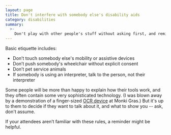 ```yaml
---
layout: page
title: Don't interfere with somebody else's disability aids
category: disabilities
summary:
  >-
    Don't play with other people's stuff without asking first, and remind other people to do the same.
---
```


Basic etiquette includes:

*   Don’t touch somebody else's mobility or assistive devices
*   Don’t push somebody's wheelchair without explicit consent
*   Don’t pet service animals
*   If somebody is using an interpreter, talk to the person, not their interpreter

Some people will be more than happy to explain how their tools work, and they often contain some very sophisticated technology.
(I was blown away by a demonstration of a finger-sized [OCR device](https://en.wikipedia.org/wiki/Optical_character_recognition) at Monki Gras.)
But it's up to them to decide if they want to talk about it, and what to show you -- ask, don't assume.

If your attendees aren’t familiar with these rules, a reminder might be helpful.

